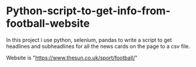 # Python-script-to-get-info-from-football-website
In this project i use python, selenium, pandas to write a script to get headlines and subheadlines for all the news cards on the page to a csv file.

Website is "https://www.thesun.co.uk/sport/football/"